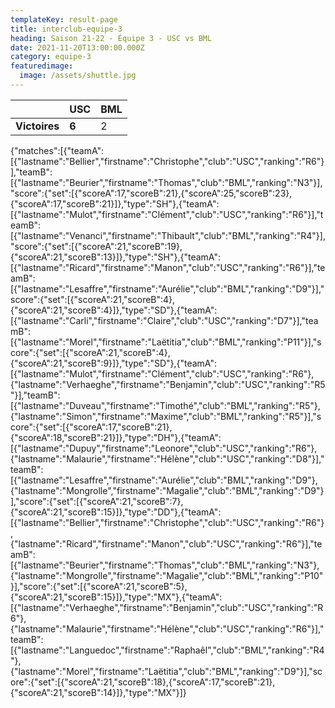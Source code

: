 ```yaml
---
templateKey: result-page
title: interclub-equipe-3
heading: Saison 21-22 - Équipe 3 - USC vs BML
date: 2021-11-20T13:00:00.000Z
category: equipe-3
featuredimage:
  image: /assets/shuttle.jpg
---
```

|               | USC   | BML |
| ------------- | ----- | --- |
| **Victoires** | **6** | 2   |

<scoreboard>{"matches":[{"teamA":[{"lastname":"Bellier","firstname":"Christophe","club":"USC","ranking":"R6"}],"teamB":[{"lastname":"Beurier","firstname":"Thomas","club":"BML","ranking":"N3"}],"score":{"set":[{"scoreA":17,"scoreB":21},{"scoreA":25,"scoreB":23},{"scoreA":17,"scoreB":21}]},"type":"SH"},{"teamA":[{"lastname":"Mulot","firstname":"Clément","club":"USC","ranking":"R6"}],"teamB":[{"lastname":"Venanci","firstname":"Thibault","club":"BML","ranking":"R4"}],"score":{"set":[{"scoreA":21,"scoreB":19},{"scoreA":21,"scoreB":13}]},"type":"SH"},{"teamA":[{"lastname":"Ricard","firstname":"Manon","club":"USC","ranking":"R6"}],"teamB":[{"lastname":"Lesaffre","firstname":"Aurélie","club":"BML","ranking":"D9"}],"score":{"set":[{"scoreA":21,"scoreB":4},{"scoreA":21,"scoreB":4}]},"type":"SD"},{"teamA":[{"lastname":"Carli","firstname":"Claire","club":"USC","ranking":"D7"}],"teamB":[{"lastname":"Morel","firstname":"Laëtitia","club":"BML","ranking":"P11"}],"score":{"set":[{"scoreA":21,"scoreB":4},{"scoreA":21,"scoreB":9}]},"type":"SD"},{"teamA":[{"lastname":"Mulot","firstname":"Clément","club":"USC","ranking":"R6"},{"lastname":"Verhaeghe","firstname":"Benjamin","club":"USC","ranking":"R5"}],"teamB":[{"lastname":"Duveau","firstname":"Timothé","club":"BML","ranking":"R5"},{"lastname":"Simon","firstname":"Maxime","club":"BML","ranking":"R5"}],"score":{"set":[{"scoreA":17,"scoreB":21},{"scoreA":18,"scoreB":21}]},"type":"DH"},{"teamA":[{"lastname":"Dupuy","firstname":"Leonore","club":"USC","ranking":"R6"},{"lastname":"Malaurie","firstname":"Hélène","club":"USC","ranking":"D8"}],"teamB":[{"lastname":"Lesaffre","firstname":"Aurélie","club":"BML","ranking":"D9"},{"lastname":"Mongrolle","firstname":"Magalie","club":"BML","ranking":"D9"}],"score":{"set":[{"scoreA":21,"scoreB":7},{"scoreA":21,"scoreB":15}]},"type":"DD"},{"teamA":[{"lastname":"Bellier","firstname":"Christophe","club":"USC","ranking":"R6"},{"lastname":"Ricard","firstname":"Manon","club":"USC","ranking":"R6"}],"teamB":[{"lastname":"Beurier","firstname":"Thomas","club":"BML","ranking":"N3"},{"lastname":"Mongrolle","firstname":"Magalie","club":"BML","ranking":"P10"}],"score":{"set":[{"scoreA":21,"scoreB":5},{"scoreA":21,"scoreB":15}]},"type":"MX"},{"teamA":[{"lastname":"Verhaeghe","firstname":"Benjamin","club":"USC","ranking":"R6"},{"lastname":"Malaurie","firstname":"Hélène","club":"USC","ranking":"R6"}],"teamB":[{"lastname":"Languedoc","firstname":"Raphaêl","club":"BML","ranking":"R4"},{"lastname":"Morel","firstname":"Laëtitia","club":"BML","ranking":"D9"}],"score":{"set":[{"scoreA":21,"scoreB":18},{"scoreA":17,"scoreB":21},{"scoreA":21,"scoreB":14}]},"type":"MX"}]}</scoreboard>